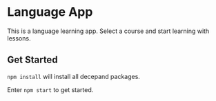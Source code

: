 # Language App

This is a language learning app. Select a course and start learning with lessons.

## Get Started

`npm install` will install all decepand packages.

Enter `npm start` to get started.
